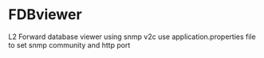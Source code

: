 # FDBviewer
L2 Forward database viewer using snmp v2c
use application.properties file to set snmp community and http port
